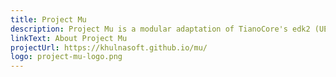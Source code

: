 ```yaml
---
title: Project Mu
description: Project Mu is a modular adaptation of TianoCore's edk2 (UEFI BIOS reference) tuned for building modern devices using a scalable, maintainable, and reusable pattern
linkText: About Project Mu
projectUrl: https://khulnasoft.github.io/mu/
logo: project-mu-logo.png
---
```

